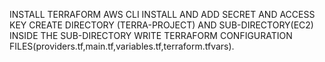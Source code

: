 INSTALL TERRAFORM
AWS CLI INSTALL AND ADD SECRET AND ACCESS KEY 
CREATE DIRECTORY (TERRA-PROJECT) AND SUB-DIRECTORY(EC2) INSIDE THE SUB-DIRECTORY WRITE TERRAFORM CONFIGURATION FILES(providers.tf,main.tf,variables.tf,terraform.tfvars).

